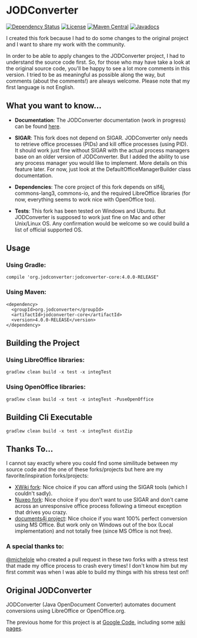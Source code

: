 # JODConverter

[![Dependency Status](https://www.versioneye.com/user/projects/596d252e6725bd000e2d8b3b/badge.svg?style=flat)](https://www.versioneye.com/user/projects/596d252e6725bd000e2d8b3b)
[![License](https://img.shields.io/badge/License-Apache%202.0-blue.svg)](https://opensource.org/licenses/Apache-2.0)
[![Maven Central](https://maven-badges.herokuapp.com/maven-central/org.jodconverter/jodconverter-core/badge.svg)](https://maven-badges.herokuapp.com/maven-central/org.jodconverter/jodconverter-core)
[![Javadocs](http://javadoc.io/badge/org.jodconverter/jodconverter-core.svg)](http://javadoc.io/doc/org.jodconverter/jodconverter-core)

I created this fork because I had to do some changes to the original project and I want to share my work with the community.

In order to be able to apply changes to the JODConverter project, I had to understand the source code first. So, for those who may have take a look at the original source code, you'll be happy to see a lot more comments in this version. I tried to be as meaningful as possible along the way, but comments (about the comments!) are always welcome. Please note that my first language is not English.

## What you want to know...

- **Documentation**: The JODConverter documentation (work in progress) can be found [here](doc/README.md). 

- **SIGAR**: This fork does not depend on SIGAR. JODConverter only needs to retrieve office processes (PIDs) and kill office processes (using PID). It should work just fine without SIGAR with the actual process managers base on an older version of JODConverter. But I added the ability to use any process manager you would like to implement. More details on this feature later. For now, just look at the DefaultOfficeManagerBuilder class documentation. 

- **Dependencies**: The core project of this fork depends on slf4j, commons-lang3, commons-io, and the required LibreOffice libraries (for now, everything seems to work nice with OpenOffice too).

- **Tests**: This fork has been tested on Windows and Ubuntu. But JODConverter is supposed to work just fine on Mac and other Unix/Linux OS. Any confirmation would be welcome so we could build a list of official supported OS.

## Usage

### Using Gradle:
```Shell
compile 'org.jodconverter:jodconverter-core:4.0.0-RELEASE"
```

### Using Maven:
```Shell
<dependency>
  <groupId>org.jodconverter</groupId>
  <artifactId>jodconverter-core</artifactId>
  <version>4.0.0-RELEASE</version>
</dependency>
```

## Building the Project

### Using LibreOffice libraries:
```Shell
gradlew clean build -x test -x integTest
```

### Using OpenOffice libraries:
```Shell
gradlew clean build -x test -x integTest -PuseOpenOffice
```

## Building Cli Executable

```Shell
gradlew clean build -x test -x integTest distZip
```

## Thanks To...

I cannot say exactly where you could find some similitude between my source code and the one of these forks/projects but here are my favorite/inspiration forks/projects:

- [XWiki fork](https://github.com/xwiki/jodconverter): Nice choice if you can afford using the SIGAR tools (which I couldn't sadly).
- [Nuxeo fork](https://github.com/nuxeo/jodconverter): Nice choice if you don't want to use SIGAR and don't came across an unresponsive office process following a timeout exception that drives you crazy.
- [documents4j project](https://github.com/documents4j/documents4j): Nice choice if you want 100% perfect conversion using MS Office. But work only on Windows out of the box (Local implementation) and not totally free (since MS Office is not free).

### A special thanks to:

[@michelole](https://github.com/michelole) who created a pull request in these two forks with a stress test that made my office process to crash every times! I don't know him but my first commit was when I was able to build my things with his stress test on!!  

## Original JODConverter

JODConverter (Java OpenDocument Converter) automates document conversions using LibreOffice or OpenOffice.org.

The previous home for this project is at [Google Code](http://code.google.com/p/jodconverter/),
including some [wiki pages](https://code.google.com/archive/p/jodconverter/wikis).
